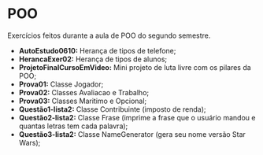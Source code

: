 # POO
Exercícios feitos durante a aula de POO do segundo semestre.

* **AutoEstudo0610:** Herança de tipos de telefone;
* **HerancaExer02:** Herança de tipos de alunos;
* **ProjetoFinalCursoEmVideo:** Mini projeto de luta livre com os pilares da POO;
* **Prova01:** Classe Jogador;
* **Prova02:** Classes Avaliacao e Trabalho;
* **Prova03:** Classes Maritimo e Opcional;
* **Questão1-lista2:** Classe Contribuinte (imposto de renda);
* **Questão2-lista2:** Classe Frase (imprime a frase que o usuário mandou e quantas letras tem cada palavra);
* **Questão3-lista2:** Classe NameGenerator (gera seu nome versão Star Wars);
